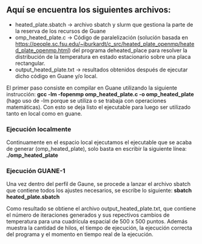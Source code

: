 ## Aquí se encuentra los siguientes archivos:

- heated_plate.sbatch -> archivo sbatch y slurm que gestiona la parte de la reserva de los recursos de Guane <br/>
- omp_heated_plate.c -> Código de paralelización (solución basada en https://people.sc.fsu.edu/~jburkardt/c_src/heated_plate_openmp/heated_plate_openmp.html) del programa deheated_place para resolver la distribución de la temperatura en estado estacionario sobre una placa rectangular. <br/>
- output_heated_plate.txt -> resultados obtenidos después de ejecutar dicho código en Guane y/o local.<br/>

El primer paso consiste en compilar en Guane utilizando la siguiente instrucción: **gcc -lm -fopenmp omp_heated_plate.c -o omp_heated_plate** (hago uso de -lm porque se utiliza o se trabaja con operaciones matemáticas). Con esto se deja listo el ejecutable para luego ser utilizado tanto en local como en guane. <br/>

### Ejecución localmente
Continuamente en el espacio local ejecutamos el ejecutable que se acaba de generar (omp_heated_plate), solo basta en escribir la siguiente línea: **./omp_heated_plate**

### Ejecución GUANE-1 
Una vez dentro del perfil de Gaune, se procede a lanzar el archivo sbatch que contiene todos los ajustes necesarios, se escribe lo siguiente: **sbatch heated_plate.sbatch**<br/>

Como resultado se obtiene el archivo output_heated_plate.txt, que contiene el número de iteraciones generados y sus repectivos cambios de temperatura para una cuadrícula espacial de 500 x 500 puntos. Además muestra la cantidad de hilos, el tiempo de ejecución, la ejecución correcta del programa y el momento en tiempo real de la ejecución.
